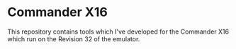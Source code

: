 # Commander X16
This repository contains tools which I've developed for the Commander X16 which run on the Revision 32 of the emulator.
